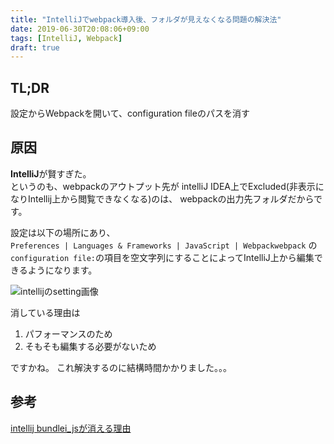 ```yaml
---
title: "IntelliJでwebpack導入後、フォルダが見えなくなる問題の解決法"
date: 2019-06-30T20:08:06+09:00
tags: [IntelliJ, Webpack]
draft: true
---
```

## TL;DR
設定からWebpackを開いて、configuration fileのパスを消す

## 原因
**IntelliJ**が賢すぎた。  
というのも、webpackのアウトプット先が
intelliJ IDEA上でExcluded(非表示になりIntellij上から閲覧できなくなる)のは、
webpackの出力先フォルダだからです。

設定は以下の場所にあり、  
`Preferences | Languages & Frameworks | JavaScript | Webpackwebpack`  の`configuration file:`の項目を空文字列にすることによってIntelliJ上から編集できるようになります。  

![intellijのsetting画像](/intellij/intellij-webpack.png)

消している理由は
1. パフォーマンスのため
2. そもそも編集する必要がないため

ですかね。
これ解決するのに結構時間かかりました。。。

## 参考
[intellij bundlei\_jsが消える理由](https://youtrack.jetbrains.com/issue/WEB-35875)
